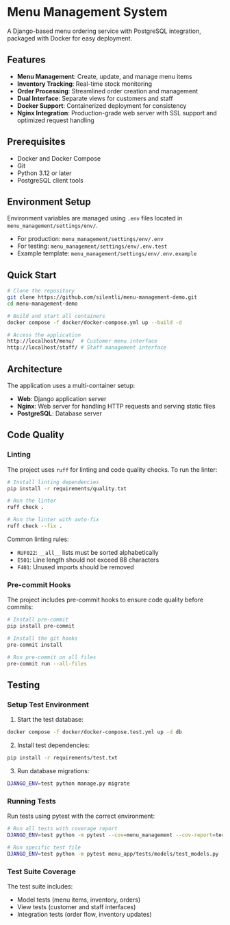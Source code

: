 # Menu Management System

A Django-based menu ordering service with PostgreSQL integration, packaged with Docker for easy deployment.

## Features

- **Menu Management**: Create, update, and manage menu items
- **Inventory Tracking**: Real-time stock monitoring
- **Order Processing**: Streamlined order creation and management
- **Dual Interface**: Separate views for customers and staff
- **Docker Support**: Containerized deployment for consistency
- **Nginx Integration**: Production-grade web server with SSL support and optimized request handling

## Prerequisites

- Docker and Docker Compose
- Git
- Python 3.12 or later
- PostgreSQL client tools

## Environment Setup

Environment variables are managed using `.env` files located in `menu_management/settings/env/`.

- For production: `menu_management/settings/env/.env`
- For testing: `menu_management/settings/env/.env.test`
- Example template: `menu_management/settings/env/.env.example`

## Quick Start

```bash
# Clone the repository
git clone https://github.com/silentli/menu-management-demo.git
cd menu-management-demo

# Build and start all containers
docker compose -f docker/docker-compose.yml up --build -d

# Access the application
http://localhost/menu/  # Customer menu interface
http://localhost/staff/ # Staff management interface
```

## Architecture

The application uses a multi-container setup:
- **Web**: Django application server
- **Nginx**: Web server for handling HTTP requests and serving static files
- **PostgreSQL**: Database server

## Code Quality

### Linting

The project uses `ruff` for linting and code quality checks. To run the linter:

```bash
# Install linting dependencies
pip install -r requirements/quality.txt

# Run the linter
ruff check .

# Run the linter with auto-fix
ruff check --fix .
```

Common linting rules:
- `RUF022`: `__all__` lists must be sorted alphabetically
- `E501`: Line length should not exceed 88 characters
- `F401`: Unused imports should be removed

### Pre-commit Hooks

The project includes pre-commit hooks to ensure code quality before commits:

```bash
# Install pre-commit
pip install pre-commit

# Install the git hooks
pre-commit install

# Run pre-commit on all files
pre-commit run --all-files
```

## Testing

### Setup Test Environment

1. Start the test database:
```bash
docker compose -f docker/docker-compose.test.yml up -d db
```

2. Install test dependencies:
```bash
pip install -r requirements/test.txt
```

3. Run database migrations:
```bash
DJANGO_ENV=test python manage.py migrate
```

### Running Tests

Run tests using pytest with the correct environment:

```bash
# Run all tests with coverage report
DJANGO_ENV=test python -m pytest --cov=menu_management --cov-report=term-missing

# Run specific test file
DJANGO_ENV=test python -m pytest menu_app/tests/models/test_models.py
```

### Test Suite Coverage

The test suite includes:
- Model tests (menu items, inventory, orders)
- View tests (customer and staff interfaces)
- Integration tests (order flow, inventory updates)
